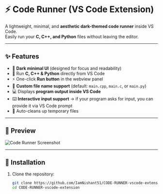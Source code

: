 # ⚡ Code Runner (VS Code Extension)

A lightweight, minimal, and **aesthetic dark-themed code runner** inside VS Code.  
Easily run your **C, C++, and Python** files without leaving the editor.  

---

## ✨ Features

- 🖤 **Dark minimal UI** (designed for focus and readability)  
- 📂 Run **C, C++ & Python** directly from VS Code  
- ⚡ One-click **Run button** in the webview panel  
- 📑 **Custom file name support** (default: `main.cpp`, `main.c`, or `main.py`)  
- 💻 Displays **program output inside VS Code**  
- ⌨️ **Interactive input support** → if your program asks for input, you can provide it via VS Code prompt  
- 🧹 Auto-cleans up temporary files  

---

## 📸 Preview

![Code Runner Screenshot](https://raw.githubusercontent.com/IamNishant51/CODE-RUNNER-vscode-extension/main/assets/preview.png)

---

## 🚀 Installation

1. Clone the repository:
   ```bash
   git clone https://github.com/IamNishant51/CODE-RUNNER-vscode-extension.git
   cd CODE-RUNNER-vscode-extension
